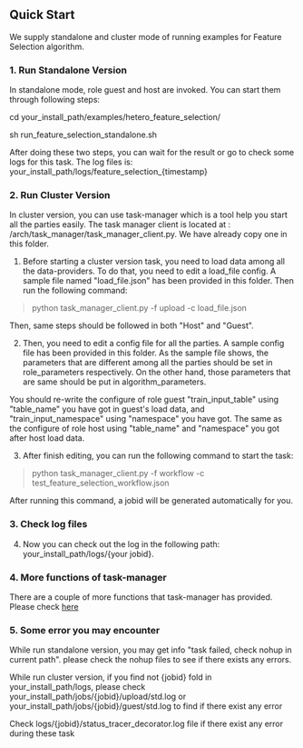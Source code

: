 ## Quick Start

We supply standalone and cluster mode of running examples for Feature Selection algorithm.

### 1. Run Standalone Version

In standalone mode, role guest and host are invoked. You can start them through following steps:

cd your_install_path/examples/hetero_feature_selection/

sh run_feature_selection_standalone.sh

After doing these two steps, you can wait for the result or go to check some logs for this task. The log files is: your_install_path/logs/feature_selection_{timestamp}


### 2. Run Cluster Version
In cluster version, you can use task-manager which is a tool help you start all the parties easily. The task manager client is located at : /arch/task_manager/task_manager_client.py. We have already copy one in this folder.

1. Before starting a cluster version task, you need to load data among all the data-providers. To do that, you need to edit a load_file config. A sample file named "load_file.json" has been provided in this folder. Then run the following command:

>  python task_manager_client.py -f upload -c load_file.json

Then, same steps should be followed in both "Host" and "Guest".

2. Then, you need to edit a config file for all the parties. A sample config file has been provided in this folder. As the sample file shows, the parameters that are different among all the parties should be set in role_parameters respectively. On the other hand, those parameters that are same should be put in algorithm_parameters.

You should re-write the configure of role guest "train_input_table" using "table_name" you have got in guest's load data, and "train_input_namespace" using "namespace" you have got. The same as the configure of role host using "table_name" and "namespace" you got after host load data.

3. After finish editing, you can run the following command to start the task:

> python task_manager_client.py -f workflow -c test_feature_selection_workflow.json

After running this command, a jobid will be generated automatically for you.


### 3. Check log files

4. Now you can check out the log in the following path: your_install_path/logs/{your jobid}.

### 4. More functions of task-manager

There are a couple of more functions that task-manager has provided. Please check [here](../task_manager_examples/README.md)

### 5. Some error you may encounter
While run standalone version, you may get info "task failed, check nohup in current path". please check the nohup files to see if there exists any errors.

While run cluster version, if you find not {jobid} fold in your_install_path/logs, please check your_install_path/jobs/{jobid}/upload/std.log or your_install_path/jobs/{jobid}/guest/std.log to find if there exist any error

Check logs/{jobid}/status_tracer_decorator.log file if there exist any error during these task
